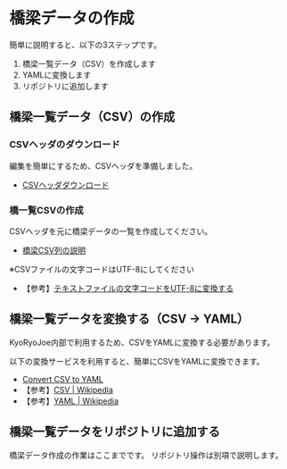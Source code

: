 橋梁データの作成
================

簡単に説明すると、以下の3ステップです。

1. 橋梁一覧データ（CSV）を作成します
1. YAMLに変換します
1. リポジトリに追加します

橋梁一覧データ（CSV）の作成
--------------------------

### CSVヘッダのダウンロード

編集を簡単にするため、CSVヘッダを準備しました。
* [CSVヘッダダウンロード](https://raw.githubusercontent.com/kyoryojoe/app/main/public/bridges_header.csv)

### 橋一覧CSVの作成

CSVヘッダを元に橋梁データの一覧を作成してください。
* [橋梁CSV列の説明](bridge_csv_layout.md)

※CSVファイルの文字コードはUTF-8にしてください
* 【参考】[テキストファイルの文字コードをUTF-8に変換する](../tips/utf-8.md)

橋梁一覧データを変換する（CSV → YAML）
-------------------------------------

KyoRyoJoe内部で利用するため、CSVをYAMLに変換する必要があります。

以下の変換サービスを利用すると、簡単にCSVをYAMLに変換できます。

* [Convert CSV to YAML](https://www.convertcsv.com/csv-to-yaml.htm)
* 【参考】[CSV | Wikipedia](https://ja.wikipedia.org/wiki/Comma-Separated_Values)
* 【参考】[YAML | Wikipedia](https://ja.wikipedia.org/wiki/YAML)


橋梁一覧データをリポジトリに追加する
-----------------------------------

橋梁データ作成の作業はここまでです。
リポジトリ操作は別項で説明します。
